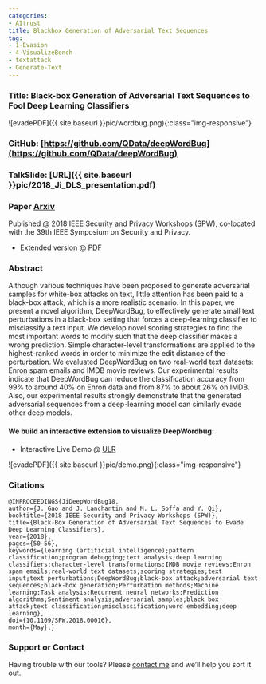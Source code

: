 ```yaml
---
categories:
- AItrust
title: Blackbox Generation of Adversarial Text Sequences 
tag:
- 1-Evasion
- 4-VisualizeBench
- textattack
- Generate-Text 
---
```


<a name="wordbug"></a>

### Title: Black-box Generation of Adversarial Text Sequences to Fool Deep Learning Classifiers

![evadePDF]({{ site.baseurl }}pic/wordbug.png){:class="img-responsive"}


### GitHub: [https://github.com/QData/deepWordBug](https://github.com/QData/deepWordBug)

### TalkSlide: [URL]({{ site.baseurl }}pic/2018_Ji_DLS_presentation.pdf)

### Paper [Arxiv](https://arxiv.org/abs/1801.04354)
 Published @ 2018 IEEE Security and Privacy Workshops (SPW), 
co-located with the 39th IEEE Symposium on Security and Privacy. 

+ Extended version @ [PDF](https://github.com/QData/deepWordBug/blob/master/about/Ji2017_EvadeNLP-extended.pdf)


### Abstract
Although various techniques have been proposed to generate adversarial samples for white-box attacks on text, little attention has been paid to a black-box attack, which is a more realistic scenario. In this paper, we present a novel algorithm, DeepWordBug, to effectively generate small text perturbations in a black-box setting that forces a deep-learning classifier to misclassify a text input. We develop novel scoring strategies to find the most important words to modify such that the deep classifier makes a wrong prediction. Simple character-level transformations are applied to the highest-ranked words in order to minimize the edit distance of the perturbation. We evaluated DeepWordBug on two real-world text datasets: Enron spam emails and IMDB movie reviews. Our experimental results indicate that DeepWordBug can reduce the classification accuracy from 99% to around 40% on Enron data and from 87% to about 26% on IMDB. Also, our experimental results strongly demonstrate that the generated adversarial sequences from a deep-learning model can similarly evade other deep models. 

#### We build an interactive extension to visualize DeepWordbug:  

- Interactive Live Demo @  [ULR](http://adv-text-flask-env.cygeeu97fg.us-east-1.elasticbeanstalk.com/dwb)

![evadePDF]({{ site.baseurl }}pic/demo.png){:class="img-responsive"}



### Citations

```
@INPROCEEDINGS{JiDeepWordBug18, 
author={J. Gao and J. Lanchantin and M. L. Soffa and Y. Qi}, 
booktitle={2018 IEEE Security and Privacy Workshops (SPW)}, 
title={Black-Box Generation of Adversarial Text Sequences to Evade Deep Learning Classifiers}, 
year={2018}, 
pages={50-56}, 
keywords={learning (artificial intelligence);pattern classification;program debugging;text analysis;deep learning classifiers;character-level transformations;IMDB movie reviews;Enron spam emails;real-world text datasets;scoring strategies;text input;text perturbations;DeepWordBug;black-box attack;adversarial text sequences;black-box generation;Perturbation methods;Machine learning;Task analysis;Recurrent neural networks;Prediction algorithms;Sentiment analysis;adversarial samples;black box attack;text classification;misclassification;word embedding;deep learning}, 
doi={10.1109/SPW.2018.00016}, 
month={May},}
```


### Support or Contact


Having trouble with our tools? Please [contact me](mailto:yq2h@virginia.edu) and we’ll help you sort it out.
